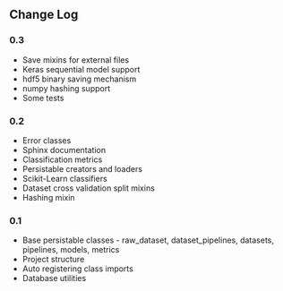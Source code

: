 ## Change Log

### 0.3
- Save mixins for external files
- Keras sequential model support
- hdf5 binary saving mechanism
- numpy hashing support
- Some tests

### 0.2
- Error classes
- Sphinx documentation
- Classification metrics
- Persistable creators and loaders
- Scikit-Learn classifiers
- Dataset cross validation split mixins
- Hashing mixin

### 0.1
- Base persistable classes - raw_dataset, dataset_pipelines, datasets, pipelines, models, metrics
- Project structure
- Auto registering class imports
- Database utilities
